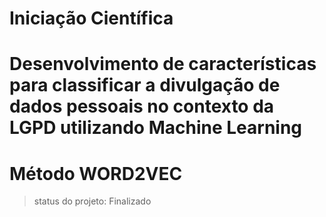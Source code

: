 <h1> Iniciação Científica <h1>

# Desenvolvimento de características para classificar a divulgação de dados pessoais no contexto da LGPD utilizando Machine Learning

# Método WORD2VEC

> status do projeto: Finalizado
